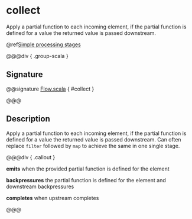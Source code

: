# collect

Apply a partial function to each incoming element, if the partial function is defined for a value the returned value is passed downstream.

@ref[Simple processing stages](../index.md#simple-processing-stages)

@@@div { .group-scala }

## Signature

@@signature [Flow.scala]($akka$/akka-stream/src/main/scala/akka/stream/scaladsl/Flow.scala) { #collect }

@@@

## Description

Apply a partial function to each incoming element, if the partial function is defined for a value the returned
value is passed downstream. Can often replace `filter` followed by `map` to achieve the same in one single stage.


@@@div { .callout }

**emits** when the provided partial function is defined for the element

**backpressures** the partial function is defined for the element and downstream backpressures

**completes** when upstream completes

@@@

